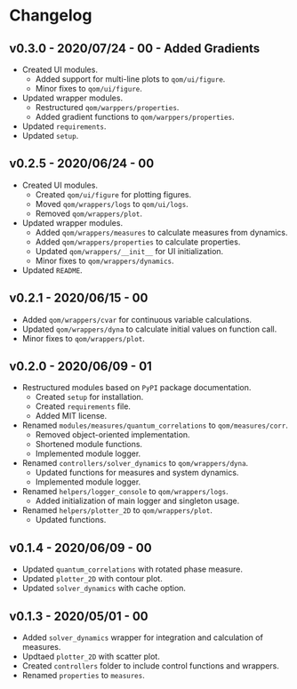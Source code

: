 # Changelog

## v0.3.0 - 2020/07/24 - 00 - Added Gradients
* Created UI modules.
    * Added support for multi-line plots to ```qom/ui/figure```.
    * Minor fixes to ```qom/ui/figure```.
* Updated wrapper modules.
    * Restructured ```qom/warppers/properties```.
    * Added gradient functions to ```qom/warppers/properties```.
* Updated ```requirements```.
* Updated ```setup```.

## v0.2.5 - 2020/06/24 - 00
* Created UI modules.
    * Created ```qom/ui/figure``` for plotting figures.
    * Moved ```qom/wrappers/logs``` to ```qom/ui/logs```.
    * Removed ```qom/wrappers/plot```.
* Updated wrapper modules.
    * Added ```qom/wrappers/measures``` to calculate measures from dynamics.
    * Added ```qom/wrappers/properties``` to calculate properties.
    * Updated ```qom/wrappers/__init__``` for UI initialization.
    * Minor fixes to ```qom/wrappers/dynamics```.
* Updated ```README```.

## v0.2.1 - 2020/06/15 - 00

* Added ```qom/wrappers/cvar``` for continuous variable calculations.
* Updated ```qom/wrappers/dyna``` to calculate initial values on function call.
* Minor fixes to ```qom/wrappers/plot```. 

## v0.2.0 - 2020/06/09 - 01

* Restructured modules based on ```PyPI``` package documentation.
    * Created ```setup``` for installation.
    * Created ```requirements``` file.
    * Added MIT license.
* Renamed ```modules/measures/quantum_correlations``` to ```qom/measures/corr```.
    * Removed object-oriented implementation.
    * Shortened module functions.
    * Implemented module logger.
* Renamed ```controllers/solver_dynamics``` to ```qom/wrappers/dyna```.
    * Updated functions for measures and system dynamics.
    * Implemented module logger.
* Renamed ```helpers/logger_console``` to ```qom/wrappers/logs```.
    * Added initialization of main logger and singleton usage.
* Renamed ```helpers/plotter_2D``` to ```qom/wrappers/plot```.
    * Updated functions.

## v0.1.4 - 2020/06/09 - 00

* Updated ```quantum_correlations``` with rotated phase measure.
* Updated ```plotter_2D``` with contour plot.
* Updated ```solver_dynamics``` with cache option.

## v0.1.3 - 2020/05/01 - 00

* Added ```solver_dynamics``` wrapper for integration and calculation of measures.
* Updtaed ```plotter_2D``` with scatter plot.
* Created ```controllers``` folder to include control functions and wrappers.
* Renamed ```properties``` to ```measures```.